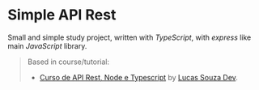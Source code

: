 # Simple API Rest

Small and simple study project, written with *TypeScript*, with *express* like main
*JavaScript* library.

> Based in course/tutorial:
> 
> * [Curso de API Rest, Node e Typescript](https://www.youtube.com/playlist?list=PL29TaWXah3iaaXDFPgTHiFMBF6wQahurP "On YouTube")
> by [Lucas Souza Dev](https://www.youtube.com/@LucasSouzaDev "YouTube channel").
